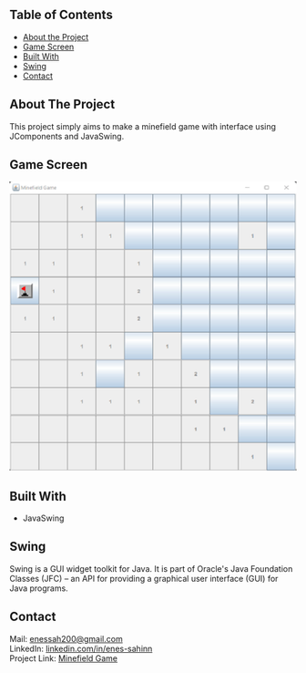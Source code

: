 ## Table of Contents

* [About the Project](#about-the-project)
* [Game Screen](#game-screen)
* [Built With](#built-with)
* [Swing](#swing)
* [Contact](#contact)

## About The Project
This project simply aims to make a minefield game with interface using JComponents and JavaSwing.

## Game Screen
![alt text](https://github.com/enes-sahinn/Minefield-Game/blob/master/game_screen.png)


## Built With
* JavaSwing

## Swing
Swing is a GUI widget toolkit for Java. It is part of Oracle's Java Foundation Classes (JFC) – an API for providing a graphical user interface (GUI) for Java programs.

## Contact
Mail: enessah200@gmail.com\
LinkedIn: [linkedin.com/in/enes-sahinn](https://www.linkedin.com/in/enes-sahinn/)\
Project Link: [Minefield Game](https://github.com/enes-sahinn/Minefield-Game)

